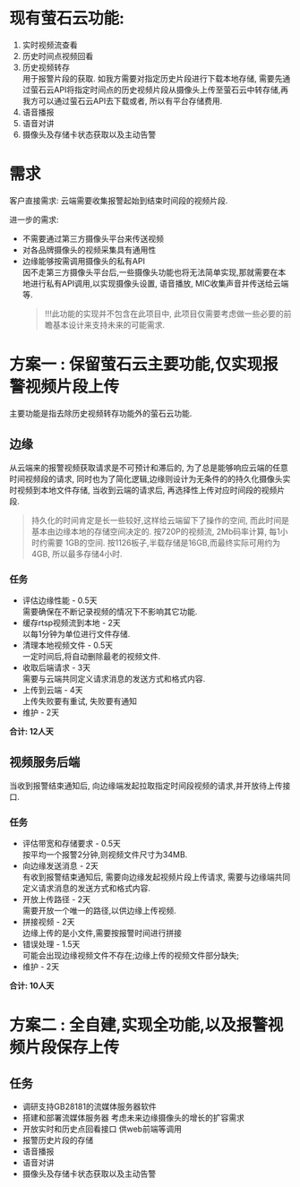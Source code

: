 # 现有萤石云功能:    
1. 实时视频流查看    
2. 历史时间点视频回看
3. 历史视频转存    
   用于报警片段的获取.
   如我方需要对指定历史片段进行下载本地存储, 需要先通过萤石云API将指定时间点的历史视频片段从摄像头上传至萤石云中转存储,再我方可以通过萤石云API去下载或者, 所以有平台存储费用.
5. 语音播报
6. 语音对讲    
7. 摄像头及存储卡状态获取以及主动告警
   
# 需求
客户直接需求: 云端需要收集报警起始到结束时间段的视频片段.

进一步的需求:
* 不需要通过第三方摄像头平台来传送视频
* 对各品牌摄像头的视频采集具有通用性
* 边缘能够按需调用摄像头的私有API    
  因不走第三方摄像头平台后,一些摄像头功能也将无法简单实现,那就需要在本地进行私有API调用,以实现摄像头设置, 语音播放, MIC收集声音并传送给云端等.
  > !!!此功能的实现并不包含在此项目中, 此项目仅需要考虑做一些必要的前瞻基本设计来支持未来的可能需求.


# 方案一 : 保留萤石云主要功能,仅实现报警视频片段上传    
主要功能是指去除历史视频转存功能外的萤石云功能.

## 边缘    
从云端来的报警视频获取请求是不可预计和滞后的, 为了总是能够响应云端的任意时间视频段的请求, 同时也为了简化逻辑,边缘则设计为无条件的的持久化摄像头实时视频到本地文件存储, 当收到云端的请求后, 再选择性上传对应时间段的视频片段.
> 持久化的时间肯定是长一些较好,这样给云端留下了操作的空间, 而此时间是基本由边缘本地的存储空间决定的.
> 按720P的视频流, 2Mb码率计算, 每1小时约需要 1GB的空间.
> 按1126板子,半载存储是16GB,而最终实际可用约为4GB, 所以最多存储4小时.

### 任务    
* 评估边缘性能     - 0.5天    
  需要确保在不断记录视频的情况下不影响其它功能.
* 缓存rtsp视频流到本地      - 2天    
  以每1分钟为单位进行文件存储.
* 清理本地视频文件    - 0.5天    
  一定时间后,将自动删除最老的视频文件.
* 收取后端请求    - 3天    
  需要与云端共同定义请求消息的发送方式和格式内容.
* 上传到云端    - 4天    
  上传失败要有重试, 失败要有通知
* 维护    - 2天    

**合计: 12人天**

## 视频服务后端    
当收到报警结束通知后, 向边缘端发起拉取指定时间段视频的请求,并开放待上传接口.

### 任务    
* 评估带宽和存储要求    - 0.5天    
  按平均一个报警2分钟,则视频文件尺寸为34MB.
* 向边缘发送消息    - 2天    
  有收到报警结束通知后, 需要向边缘发起视频片段上传请求, 需要与边缘端共同定义请求消息的发送方式和格式内容.
* 开放上传路径    - 2天    
  需要开放一个唯一的路径,以供边缘上传视频.
* 拼接视频    - 2天    
  边缘上传的是小文件,需要按报警时间进行拼接
* 错误处理    - 1.5天    
  可能会出现边缘视频文件不存在;边缘上传的视频文件部分缺失;
* 维护    - 2天    

**合计: 10人天**

# 方案二 : 全自建,实现全功能,以及报警视频片段保存上传

  
## 任务
* 调研支持GB28181的流媒体服务器软件
* 搭建和部署流媒体服务器
  考虑未来边缘摄像头的增长的扩容需求
* 开放实时和历史点回看接口
  供web前端等调用
* 报警历史片段的存储
* 语音播报
* 语音对讲
* 摄像头及存储卡状态获取以及主动告警

